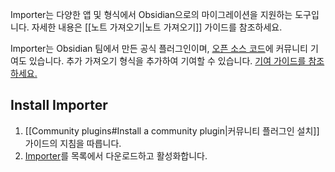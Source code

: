 Importer는 다양한 앱 및 형식에서 Obsidian으로의 마이그레이션을 지원하는 도구입니다. 자세한 내용은 [[노트 가져오기|노트 가져오기]] 가이드를 참조하세요.

Importer는 Obsidian 팀에서 만든 공식 플러그인이며, [오픈 소스 코드](https://github.com/obsidianmd/obsidian-importer)에 커뮤니티 기여도 있습니다. 추가 가져오기 형식을 추가하여 기여할 수 있습니다. [기여 가이드를 참조하세요.](https://github.com/obsidianmd/obsidian-importer/blob/master/CONTRIBUTING.md)

## Install Importer

1. [[Community plugins#Install a community plugin|커뮤니티 플러그인 설치]] 가이드의 지침을 따릅니다.
2. [Importer](obsidian://show-plugin?id=obsidian-importer)를 목록에서 다운로드하고 활성화합니다.
